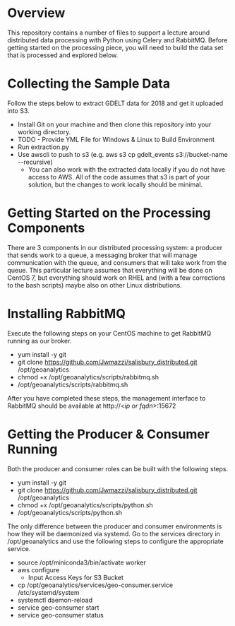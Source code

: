 # Overview

This repository contains a number of files to support a lecture around distributed data processing with Python using
Celery and RabbitMQ. Before getting started on the processing piece, you will need to build the data set that is 
processed and explored below.

# Collecting the Sample Data

Follow the steps below to extract GDELT data for 2018 and get it uploaded into S3. 

* Install Git on your machine and then clone this repository into your working directory. 
* TODO - Provide YML File for Windows  & Linux to Build Environment
* Run extraction.py
* Use awscli to push to s3 (e.g. aws s3 cp gdelt_events s3://bucket-name --recursive)
  * You can also work with the extracted data locally if you do not have access to AWS. All of the code assumes that
  s3 is part of your solution, but the changes to work locally should be minimal.

# Getting Started on the Processing Components

There are 3 components in our distributed processing system: a producer that sends work to a queue, a messaging broker
that will manage communication with the queue, and consumers that will take work from the queue. This particular lecture
assumes that everything will be done on CentOS 7, but everything should work on RHEL and (with a few corrections to the bash scripts) 
maybe also on other Linux distributions.

# Installing RabbitMQ

Execute the following steps on your CentOS machine to get RabbitMQ running as our broker. 
* yum install -y git
* git clone https://github.com/Jwmazzi/salisbury_distributed.git /opt/geoanalytics
* chmod +x /opt/geoanalytics/scripts/rabbitmq.sh
* /opt/geoanalytics/scripts/rabbitmq.sh

After you have completed these steps, the management interface to RabbitMQ should be available at 
http://\<_ip or fqdn_\>:15672

# Getting the Producer & Consumer Running

Both the producer and consumer roles can be built with the following steps. 

* yum install -y git
* git clone https://github.com/Jwmazzi/salisbury_distributed.git /opt/geoanalytics
* chmod +x /opt/geoanalytics/scripts/python.sh
* /opt/geoanalytics/scripts/python.sh

The only difference between the producer and consumer environments is how they will be daemonized via systemd. Go to the
services directory in /opt/geoanalytics and use the following steps to configure the appropriate service. 

* source /opt/miniconda3/bin/activate worker
* aws configure
  * Input Access Keys for S3 Bucket
* cp /opt/geoanalytics/services/geo-consumer.service /etc/systemd/system
* systemctl daemon-reload
* service geo-consumer start
* service geo-consumer status